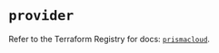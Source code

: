 # `provider`

Refer to the Terraform Registry for docs: [`prismacloud`](https://registry.terraform.io/providers/paloaltonetworks/prismacloud/1.7.0/docs).

